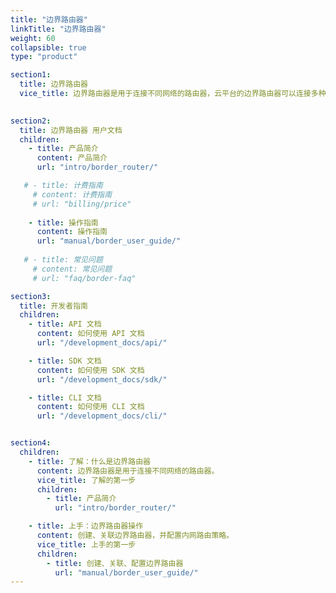 ```yaml
---
title: "边界路由器"
linkTitle: "边界路由器"
weight: 60
collapsible: true
type: "product"

section1:
  title: 边界路由器
  vice_title: 边界路由器是用于连接不同网络的路由器，云平台的边界路由器可以连接多种不同的网络场景。
 

section2:
  title: 边界路由器 用户文档
  children:
    - title: 产品简介
      content: 产品简介
      url: "intro/border_router/"

   # - title: 计费指南
     # content: 计费指南
     # url: "billing/price"
      
    - title: 操作指南
      content: 操作指南
      url: "manual/border_user_guide/"
      
   # - title: 常见问题
     # content: 常见问题
     # url: "faq/border-faq"

section3:
  title: 开发者指南
  children:
    - title: API 文档
      content: 如何使用 API 文档
      url: "/development_docs/api/"

    - title: SDK 文档
      content: 如何使用 SDK 文档
      url: "/development_docs/sdk/"

    - title: CLI 文档
      content: 如何使用 CLI 文档
      url: "/development_docs/cli/"


section4:
  children:
    - title: 了解：什么是边界路由器
      content: 边界路由器是用于连接不同网络的路由器。
      vice_title: 了解的第一步
      children:
        - title: 产品简介
          url: "intro/border_router/"

    - title: 上手：边界路由器操作
      content: 创建、关联边界路由器，并配置内网路由策略。
      vice_title: 上手的第一步
      children:
        - title: 创建、关联、配置边界路由器
          url: "manual/border_user_guide/" 
---
```



